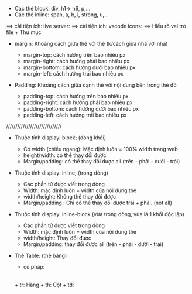 - Các thẻ block: div, h1-> h6, p,...
- Các thẻ inline: span, a, b, i, strong, u,...

==> cài tiện ích: live server: 
==> cài tiện ích: vscode icons: ==> Hiểu rõ vai trò file + Thư mục


- margin: Khoảng cách giữa thẻ với thẻ (k/cách giữa nhà với nhà) 
    + margin-top: cách hướng trên bao nhiêu px
    + margin-right: cách hướng phải bao nhiêu px
    + margin-bottom: cách hướng dưới bao nhiêu px
    + margin-left: cách hướng trái bao nhiêu px


- Padding: Khoảng cách giữa cạnh thẻ với nội dung bên trong thẻ đó
    + padding-top: cách hướng trên bao nhiêu px
    + padding-right: cách hướng phải bao nhiêu px
    + padding-bottom: cách hướng dưới bao nhiêu px
    + padding-left: cách hướng trái bao nhiêu px







//////////////////////////////

- Thuộc tính display: block; (đóng khối)
    + Có width (chiều ngang): Mặc định luôn = 100% width trang web
    + height/width: có thể thay đổi được
    + Margin/padding: có thể thay đổi được all (trên - phải - dưới - trái)



- Thuộc tính display: inline; (trong dòng)
    + Các phần tử được viết trong dòng
    + Width: mặc định luôn = width của nội dung thẻ
    + width/height: Không thể thay đổi được
    + Margin/padding : Chỉ có thể thay đổi được trái + phải. (not all)


- Thuộc tính display: inline-block (vừa trong dòng, vừa là 1 khối độc lập)
    + Các phần tử được viết trong dòng
    + Width: mặc định luôn = width của nội dung thẻ
    + width/height: Thay đổi được
    + Margin/padding: thay đổi được all (trên - phải - dưới - trái)



- Thẻ Table: (thẻ bảng) 
    + cú pháp: 
    <table>

    </table>
    + tr: Hàng
    + th: Cột
    + td: